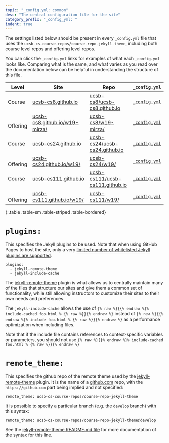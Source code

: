 ```yaml
---
topic: "_config.yml: common"
desc: "The central configuration file for the site"
category_prefix: "_config_yml: "
indent: true
---
```


The settings listed below should be present in every `_config.yml` file that uses the `ucsb-cs-course-repos/course-repo-jekyll-theme`, including both course level repos and offering level repos.

You can click the `_config.yml` links for examples of what each `_config.yml` looks like.  Comparing what is the same, and what varies as you read over the documentation below can be helpful in understanding the structure of this file.



| Level | Site | Repo | `_config.yml` |
|----|------|------|--------------|
|Course| [ucsb-cs8.github.io](https://ucsb-cs8.github.io) | [ucsb-cs8/ucsb-cs8.github.io](https://github.com/ucsb-cs8/ucsb-cs8.github.io) | [`_config.yml`](https://github.com/ucsb-cs8/ucsb-cs8.github.io/blob/master/_config.yml) |
| &nbsp;&nbsp; Offering | [ucsb-cs8.github.io/w19-mirza/](https://ucsb-cs8.github.io/w19-mirza/) | [ucsb-cs8/w19-mirza/](https://github.com/ucsb-cs8/w19-mirza/) | [`_config.yml`](https://github.com/ucsb-cs8/w19-mirza/blob/master/_config.yml) |
|Course | [ucsb-cs24.github.io](https://ucsb-cs24.github.io) | [ucsb-cs24/ucsb-cs24.github.io](https://github.com/ucsb-cs24/ucsb-cs24.github.io) | [`_config.yml`](https://github.com/ucsb-cs24/ucsb-cs24.github.io/blob/master/_config.yml) |
| &nbsp;&nbsp; Offering| [ucsb-cs24.github.io/w19/](https://ucsb-cs24.github.io/w19/) | [ucsb-cs24/w19/](https://github.com/ucsb-cs24/w19-mirza/) | [`_config.yml`](https://github.com/ucsb-cs24/w19/blob/master/_config.yml) |
|Course | [ucsb-cs111.github.io](https://ucsb-cs111.github.io) | [ucsb-cs111/ucsb-cs111.github.io](https://github.com/ucsb-cs111/ucsb-cs111.github.io) | [`_config.yml`](https://github.com/ucsb-cs111/ucsb-cs111.github.io/blob/master/_config.yml) |
| &nbsp;&nbsp; Offering|[ucsb-cs111.github.io/w19/](https://ucsb-cs111.github.io/w19/) | [ucsb-cs111/w19/](https://github.com/ucsb-cs111/w19/) | [`_config.yml`](https://github.com/ucsb-cs111/w19/blob/master/_config.yml) |
{:.table .table-sm .table-striped .table-bordered}

# `plugins:`

This specifies the Jekyll plugins to be used.   Note that when using GitHub Pages to host the site, only a very [limited number of whitelisted Jekyll plugins are supported](https://help.github.com/articles/configuring-jekyll-plugins/).

```
plugins:
  - jekyll-remote-theme
  - jekyll-include-cache
```

The [jekyll-remote-theme](https://github.com/benbalter/jekyll-remote-theme) plugin is what allows us to centrally maintain many of the files that structure our sites and give them a common set of functionality, while still allowing instructors to customize their sites to their own needs and preferences.

The `jekyll-include-cache` allows the use of `{% raw %}{{% endraw %}% include-cached foo.html % {% raw %}}{% endraw %}` instead of `{% raw %}{{% endraw %}% include foo.html % {% raw %}}{% endraw %}` as a performance optimization
when including files.    

Note that if the include file contains references to context-specific variables or parameters, you should not use `{% raw %}{{% endraw %}% include-cached foo.html % {% raw %}}{% endraw %}`  

# `remote_theme:`

This specifies the github repo of the remote theme used by the [jekyll-remote-theme](https://github.com/benbalter/jekyll-remote-theme) plugin.  It is the name of a [github.com](https://github.com) repo, with the `https://github.com` part being implied and not specified:

```
remote_theme: ucsb-cs-course-repos/course-repo-jekyll-theme
```

It is possible to specify a particular branch (e.g. the `develop` branch) with this syntax:

```
remote_theme: ucsb-cs-course-repos/course-repo-jekyll-theme@develop
```

See the [jekyll-remote-theme README.md file](https://github.com/benbalter/jekyll-remote-theme/blob/master/README.md) for more documentation of the syntax for this line.


